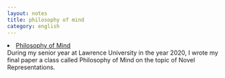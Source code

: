 ```yaml
---
layout: notes
title: philosophy of mind
category: english
---
```

<li><a href="{{ site.url }}/assets/philosophyofmind_fisher.pdf">Philosophy of Mind</a></li>
During my senior year at Lawrence University in the year 2020,
I wrote my final paper a class called Philosophy of Mind on the
topic of Novel Representations.